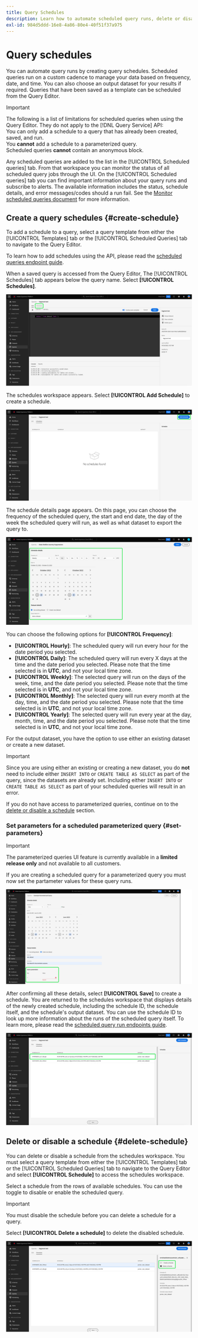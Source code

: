 ```yaml
---
title: Query Schedules
description: Learn how to automate scheduled query runs, delete or disable a query schedule, and utilize the available scheduling options through the Adobe Experience Platform UI.
exl-id: 984d5ddd-16e8-4a86-80e4-40f51f37a975
---
```

# Query schedules

You can automate query runs by creating query schedules. Scheduled queries run on a custom cadence to manage your data based on frequency, date, and time. You can also choose an output dataset for your results if required. Queries that have been saved as a template can be scheduled from the Query Editor.

>[!IMPORTANT]
>
>The following is a list of limitations for scheduled queries when using the Query Editor. They do not apply to the [!DNL Query Service] API:<br/>You can only add a schedule to a query that has already been created, saved, and run.<br/>You **cannot** add a schedule to a parameterized query.<br/>Scheduled queries **cannot** contain an anonymous block.

Any scheduled queries are added to the list in the [!UICONTROL Scheduled queries] tab. From that workspace you can monitor the status of all scheduled query jobs through the UI. On the [!UICONTROL Scheduled queries] tab you can find important information about your query runs and subscribe to alerts. The available information includes the status, schedule details, and error messages/codes should a run fail. See the [Monitor scheduled queries document](./monitor-queries.md) for more information.

## Create a query schedules {#create-schedule}

To add a schedule to a query, select a query template from either the [!UICONTROL Templates] tab or the [!UICONTROL Scheduled Queries] tab to navigate to the Query Editor. 

To learn how to add schedules using the API, please read the [scheduled queries endpoint guide](../api/scheduled-queries.md). 

When a saved query is accessed from the Query Editor, The [!UICONTROL Schedules] tab appears below the query name. Select **[!UICONTROL Schedules]**. 

![The Query Editor with the Schedules tab highlighted.](../images/ui/query-schedules/schedules-tab.png)

The schedules workspace appears. Select **[!UICONTROL Add Schedule]** to create a schedule. 

![The Query Editor Schedule workspace with Add schedule highlighted.](../images/ui/query-schedules/add-schedule.png)

The schedule details page appears. On this page, you can choose the frequency of the scheduled query, the start and end date, the day of the week the scheduled query will run, as well as what dataset to export the query to.

![The Schedule details panel highlighted.](../images/ui/query-schedules/schedule-details.png)

You can choose the following options for **[!UICONTROL Frequency]**:

- **[!UICONTROL Hourly]**: The scheduled query will run every hour for the date period you selected.
- **[!UICONTROL Daily]**: The scheduled query will run every X days at the time and the date period you selected. Please note that the time selected is in **UTC**, and not your local time zone.
- **[!UICONTROL Weekly]**: The selected query will run on the days of the week, time, and the date period you selected. Please note that the time selected is in **UTC**, and not your local time zone.
- **[!UICONTROL Monthly]**: The selected query will run every month at the day, time, and the date period you selected. Please note that the time selected is in **UTC**, and not your local time zone.
- **[!UICONTROL Yearly]**: The selected query will run every year at the day, month, time, and the date period you selected. Please note that the time selected is in **UTC**, and not your local time zone.

For the output dataset, you have the option to use either an existing dataset or create a new dataset.

>[!IMPORTANT]
>
> Since you are using either an existing or creating a new dataset, you do **not** need to include either `INSERT INTO` or `CREATE TABLE AS SELECT` as part of the query, since the datasets are already set. Including either `INSERT INTO` or `CREATE TABLE AS SELECT` as part of your scheduled queries will result in an error.

If you do not have access to parameterized queries, continue on to the [delete or disable a schedule](#delete-schedule) section.

### Set parameters for a scheduled parameterized query {#set-parameters}

>[!IMPORTANT]
>
>The parameterized queries UI feature is currently available in a **limited release only** and not available to all customers.

If you are creating a scheduled query for a parameterized query you must now set the partameter values for these query runs.

![The Schedule details section of the schedule creation workflow with the Query parameters section highlighted.](../images/ui/query-schedules/scheduled-query-parameter.png)

After confirming all these details, select **[!UICONTROL Save]** to create a schedule. You are returned to the schedules workspace that displays details of the newly created schedule, including the schedule ID, the schedule itself, and the schedule's output dataset. You can use the schedule ID to look up more information about the runs of the scheduled query itself. To learn more, please read the [scheduled query run endpoints guide](../api/runs-scheduled-queries.md).

![The schedules workspace with the newly created schedule highlighted.](../images/ui/query-schedules/schedules-workspace.png)

## Delete or disable a schedule {#delete-schedule}

You can delete or disable a schedule from the schedules workspace. You must select a query template from either the [!UICONTROL Templates] tab or the [!UICONTROL Scheduled Queries] tab to navigate to the Query Editor and select **[!UICONTROL Schedule]** to access the schedules workspace. 

Select a schedule from the rows of available schedules. You can use the toggle to disable or enable the scheduled query.

>[!IMPORTANT]
>
>You must disable the schedule before you can delete a schedule for a query.

Select **[!UICONTROL Delete a schedule]** to delete the disabled schedule.

![The schedules workspace with Disable schedule and Delete schedule highlighted.](../images/ui/query-schedules/delete-schedule.png)
